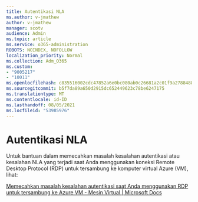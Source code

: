 ```yaml
---
title: Autentikasi NLA
ms.author: v-jmathew
author: v-jmathew
manager: scotv
audience: Admin
ms.topic: article
ms.service: o365-administration
ROBOTS: NOINDEX, NOFOLLOW
localization_priority: Normal
ms.collection: Adm_O365
ms.custom:
- "9005217"
- "10011"
ms.openlocfilehash: c835516002cdc47852a6e0bc080ab0c26681a2c01f9a2788488cad092d347aca
ms.sourcegitcommit: b5f7da89a650d2915dc652449623c78be6247175
ms.translationtype: MT
ms.contentlocale: id-ID
ms.lasthandoff: 08/05/2021
ms.locfileid: "53985976"
---
```

# <a name="nla-authentication"></a>Autentikasi NLA

Untuk bantuan dalam memecahkan masalah kesalahan autentikasi atau kesalahan NLA yang terjadi saat Anda menggunakan koneksi Remote Desktop Protocol (RDP) untuk tersambung ke komputer virtual Azure (VM), lihat:

[Memecahkan masalah kesalahan autentikasi saat Anda menggunakan RDP untuk tersambung ke Azure VM - Mesin Virtual | Microsoft Docs](https://docs.microsoft.com/troubleshoot/azure/virtual-machines/cannot-connect-rdp-azure-vm)
